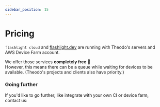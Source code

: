 ```yaml
---
sidebar_position: 15
---
```


# Pricing

`flashlight cloud` and [flashlight.dev](https://app.flashlight.dev) are running with Theodo's servers and AWS Device Farm account.

We offer those services **completely free** 🥳  
However, this means there can be a queue while waiting for devices to be available. (Theodo's projects and clients also have priority.)

### Going further

If you'd like to go further, like integrate with your own CI or device farm, contact us:
<Contact />
